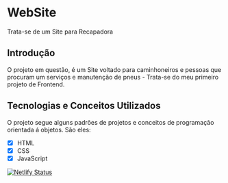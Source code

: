 # WebSite
Trata-se de um Site para Recapadora

## Introdução
O projeto em questão, é um Site voltado para caminhoneiros e pessoas que procuram um serviços e manutenção de pneus - Trata-se do meu primeiro projeto de Frontend.

## Tecnologias e Conceitos Utilizados
O projeto segue alguns padrões de projetos e conceitos de programação orientada á objetos. São eles:
- [x] HTML
- [x] CSS
- [x] JavaScript

[![Netlify Status](https://api.netlify.com/api/v1/badges/916f139a-9b69-4b92-bdc3-ee00d19a5045/deploy-status)](https://app.netlify.com/sites/massapneusborracharia/deploys)

